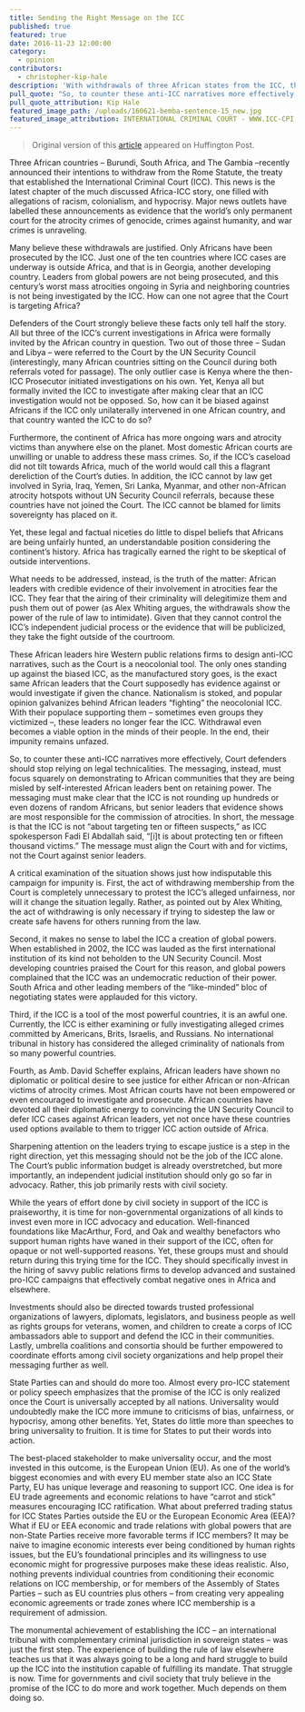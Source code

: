 ```yaml
---
title: Sending the Right Message on the ICC
published: true
featured: true
date: 2016-11-23 12:00:00
category:
  - opinion
contributors:
  - christopher-kip-hale
description: 'With withdrawals of three African states from the ICC, there is reason to question what may be going wrong, if at all. Just impunity fighting back, but better messaging is needed.'
pull_quote: "So, to counter these anti-ICC narratives more effectively, Court defenders should stop relying on legal technicalities. The messaging, instead, must focus squarely on demonstrating to African communities that they are being misled by self-interested African leaders bent on retaining power. The messaging must make clear that the ICC is not rounding up hundreds or even dozens of random Africans, but senior leaders that evidence shows are most responsible for the commission of atrocities. In short, the message is that the ICC is not 'about targeting ten or fifteen suspects,' as ICC spokesperson Fadi El Abdallah said, '[i]t is about protecting ten or fifteen thousand victims.' The message must align the Court with and for victims, not the Court against senior leaders."
pull_quote_attribution: Kip Hale
featured_image_path: /uploads/160621-bemba-sentence-15_new.jpg
featured_image_attribution: INTERNATIONAL CRIMINAL COURT - WWW.ICC-CPI.INT/AVGALLERY
---
```



> Original version of this [article](http://www.huffingtonpost.com/entry/sending-the-right-message-on-the-icc_us_58341e1ae4b0eaa5f14d4a56) appeared on Huffington Post.

Three African countries – Burundi, South Africa, and The Gambia –recently announced their intentions to withdraw from the Rome Statute, the treaty that established the International Criminal Court (ICC). This news is the latest chapter of the much discussed Africa-ICC story, one filled with allegations of racism, colonialism, and hypocrisy. Major news outlets have labelled these announcements as evidence that the world’s only permanent court for the atrocity crimes of genocide, crimes against humanity, and war crimes is unraveling.

Many believe these withdrawals are justified. Only Africans have been prosecuted by the ICC. Just one of the ten countries where ICC cases are underway is outside Africa, and that is in Georgia, another developing country. Leaders from global powers are not being prosecuted, and this century’s worst mass atrocities ongoing in Syria and neighboring countries is not being investigated by the ICC. How can one not agree that the Court is targeting Africa?

Defenders of the Court strongly believe these facts only tell half the story. All but three of the ICC’s current investigations in Africa were formally invited by the African country in question. Two out of those three – Sudan and Libya – were referred to the Court by the UN Security Council (interestingly, many African countries sitting on the Council during both referrals voted for passage). The only outlier case is Kenya where the then-ICC Prosecutor initiated investigations on his own. Yet, Kenya all but formally invited the ICC to investigate after making clear that an ICC investigation would not be opposed. So, how can it be biased against Africans if the ICC only unilaterally intervened in one African country, and that country wanted the ICC to do so?

Furthermore, the continent of Africa has more ongoing wars and atrocity victims than anywhere else on the planet. Most domestic African courts are unwilling or unable to address these mass crimes. So, if the ICC’s caseload did not tilt towards Africa, much of the world would call this a flagrant dereliction of the Court’s duties. In addition, the ICC cannot by law get involved in Syria, Iraq, Yemen, Sri Lanka, Myanmar, and other non-African atrocity hotspots without UN Security Council referrals, because these countries have not joined the Court. The ICC cannot be blamed for limits sovereignty has placed on it.

Yet, these legal and factual niceties do little to dispel beliefs that Africans are being unfairly hunted, an understandable position considering the continent’s history. Africa has tragically earned the right to be skeptical of outside interventions.

What needs to be addressed, instead, is the truth of the matter: African leaders with credible evidence of their involvement in atrocities fear the ICC. They fear that the airing of their criminality will delegitimize them and push them out of power (as Alex Whiting argues, the withdrawals show the power of the rule of law to intimidate). Given that they cannot control the ICC’s independent judicial process or the evidence that will be publicized, they take the fight outside of the courtroom.

These African leaders hire Western public relations firms to design anti-ICC narratives, such as the Court is a neocolonial tool. The only ones standing up against the biased ICC, as the manufactured story goes, is the exact same African leaders that the Court supposedly has evidence against or would investigate if given the chance. Nationalism is stoked, and popular opinion galvanizes behind African leaders “fighting” the neocolonial ICC. With their populace supporting them – sometimes even groups they victimized –, these leaders no longer fear the ICC. Withdrawal even becomes a viable option in the minds of their people. In the end, their impunity remains unfazed.

So, to counter these anti-ICC narratives more effectively, Court defenders should stop relying on legal technicalities. The messaging, instead, must focus squarely on demonstrating to African communities that they are being misled by self-interested African leaders bent on retaining power. The messaging must make clear that the ICC is not rounding up hundreds or even dozens of random Africans, but senior leaders that evidence shows are most responsible for the commission of atrocities. In short, the message is that the ICC is not “about targeting ten or fifteen suspects,” as ICC spokesperson Fadi El Abdallah said, “[i]t is about protecting ten or fifteen thousand victims.” The message must align the Court with and for victims, not the Court against senior leaders.

A critical examination of the situation shows just how indisputable this campaign for impunity is. First, the act of withdrawing membership from the Court is completely unnecessary to protest the ICC’s alleged unfairness, nor will it change the situation legally. Rather, as pointed out by Alex Whiting, the act of withdrawing is only necessary if trying to sidestep the law or create safe havens for others running from the law.

Second, it makes no sense to label the ICC a creation of global powers. When established in 2002, the ICC was lauded as the first international institution of its kind not beholden to the UN Security Council. Most developing countries praised the Court for this reason, and global powers complained that the ICC was an undemocratic reduction of their power. South Africa and other leading members of the “like-minded” bloc of negotiating states were applauded for this victory.

Third, if the ICC is a tool of the most powerful countries, it is an awful one. Currently, the ICC is either examining or fully investigating alleged crimes committed by Americans, Brits, Israelis, and Russians. No international tribunal in history has considered the alleged criminality of nationals from so many powerful countries.

Fourth, as Amb. David Scheffer explains, African leaders have shown no diplomatic or political desire to see justice for either African or non-African victims of atrocity crimes. Most African courts have not been empowered or even encouraged to investigate and prosecute. African countries have devoted all their diplomatic energy to convincing the UN Security Council to defer ICC cases against African leaders, yet not once have these countries used options available to them to trigger ICC action outside of Africa.

Sharpening attention on the leaders trying to escape justice is a step in the right direction, yet this messaging should not be the job of the ICC alone. The Court’s public information budget is already overstretched, but more importantly, an independent judicial institution should only go so far in advocacy. Rather, this job primarily rests with civil society.

While the years of effort done by civil society in support of the ICC is praiseworthy, it is time for non-governmental organizations of all kinds to invest even more in ICC advocacy and education. Well-financed foundations like MacArthur, Ford, and Oak and wealthy benefactors who support human rights have waned in their support of the ICC, often for opaque or not well-supported reasons. Yet, these groups must and should return during this trying time for the ICC. They should specifically invest in the hiring of savvy public relations firms to develop advanced and sustained pro-ICC campaigns that effectively combat negative ones in Africa and elsewhere.

Investments should also be directed towards trusted professional organizations of lawyers, diplomats, legislators, and business people as well as rights groups for veterans, women, and children to create a corps of ICC ambassadors able to support and defend the ICC in their communities. Lastly, umbrella coalitions and consortia should be further empowered to coordinate efforts among civil society organizations and help propel their messaging further as well.

State Parties can and should do more too. Almost every pro-ICC statement or policy speech emphasizes that the promise of the ICC is only realized once the Court is universally accepted by all nations. Universality would undoubtedly make the ICC more immune to criticisms of bias, unfairness, or hypocrisy, among other benefits. Yet, States do little more than speeches to bring universality to fruition. It is time for States to put their words into action.

The best-placed stakeholder to make universality occur, and the most invested in this outcome, is the European Union (EU). As one of the world’s biggest economies and with every EU member state also an ICC State Party, EU has unique leverage and reasoning to support ICC. One idea is for EU trade agreements and economic relations to have “carrot and stick” measures encouraging ICC ratification. What about preferred trading status for ICC States Parties outside the EU or the European Economic Area (EEA)? What if EU or EEA economic and trade relations with global powers that are non-State Parties receive more favorable terms if ICC members? It may be naive to imagine economic interests ever being conditioned by human rights issues, but the EU’s foundational principles and its willingness to use economic might for progressive purposes make these ideas realistic. Also, nothing prevents individual countries from conditioning their economic relations on ICC membership, or for members of the Assembly of States Parties – such as EU countries plus others – from creating very appealing economic agreements or trade zones where ICC membership is a requirement of admission.

The monumental achievement of establishing the ICC – an international tribunal with complementary criminal jurisdiction in sovereign states – was just the first step. The experience of building the rule of law elsewhere teaches us that it was always going to be a long and hard struggle to build up the ICC into the institution capable of fulfilling its mandate. That struggle is now. Time for governments and civil society that truly believe in the promise of the ICC to do more and work together. Much depends on them doing so.